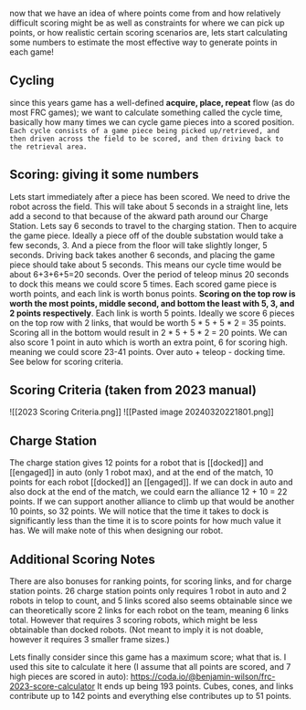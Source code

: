 now that we have an idea of where points come from and how relatively difficult scoring might be as well as constraints for where we can pick up points, or how realistic certain scoring scenarios are, lets start calculating some numbers to estimate the most effective way to generate points in each game!

## Cycling
since this years game has a well-defined **acquire, place, repeat** flow (as do most FRC games); we want to calculate something called the cycle time, basically how many times we can cycle game pieces into a scored position. `Each cycle consists of a game piece being picked up/retrieved, and then driven across the field to be scored, and then driving back to the retrieval area.`
## Scoring: giving it some numbers
Lets start immediately after a piece has been scored. We need to drive the robot across the field. This will take about 5 seconds in a straight line, lets add a second to that because of the akward path around our Charge Station. Lets say 6 seconds to travel to the charging station. Then to acquire the game piece. Ideally a piece off of the double substation would take a few seconds, 3. And a piece from the floor will take slightly longer, 5 seconds. Driving back takes another 6 seconds, and placing the game piece should take about 5 seconds. This means our cycle time would be about 6+3+6+5=20 seconds. Over the period of teleop minus 20 seconds to dock this means we could score 5 times. Each scored game piece is worth points, and each link is worth bonus points. **Scoring on the top row is worth the most points, middle second, and bottom the least with 5, 3, and 2 points respectively**. Each link is worth 5 points. Ideally we score 6 pieces on the top row with 2 links, that would be worth 5 * 5 + 5 * 2 = 35 points. Scoring all in the bottom would result in 2 * 5 + 5 * 2 = 20 points. We can also score 1 point in auto which is worth an extra point, 6 for scoring high. meaning we could score 23-41 points. Over auto + teleop - docking time. See below for scoring criteria.
## Scoring Criteria (taken from 2023 manual)
![[2023 Scoring Criteria.png]]
![[Pasted image 20240320221801.png]]
## Charge Station
The charge station gives 12 points for a robot that is [[docked]] and [[engaged]] in auto (only 1 robot max), and at the end of the match, 10 points for each robot [[docked]] an [[engaged]]. If we can dock in auto and also dock at the end of the match, we could earn the alliance 12 + 10 = 22 points. If we can support another alliance to climb up that would be another 10 points, so 32 points. We will notice that the time it takes to dock is significantly less than the time it is to score points for how much value it has. We will make note of this when designing our robot.

## Additional Scoring Notes
There are also bonuses for ranking points, for scoring links, and for charge station points. 26 charge station points only requires 1 robot in auto and 2 robots in telop to count, and 5 links scored also seems obtainable since we can theoretically score 2 links for each robot on the team, meaning 6 links total. However that requires 3 scoring robots, which might be less obtainable than docked robots. (Not meant to imply it is not doable, however it requires 3 smaller frame sizes.)

Lets finally consider since this game has a maximum score; what that is. I used this site to calculate it here (I assume that all points are scored, and 7 high pieces are scored in auto): https://coda.io/@benjamin-wilson/frc-2023-score-calculator
It ends up being 193 points. Cubes, cones, and links contribute up to 142 points and everything else contributes up to 51 points.